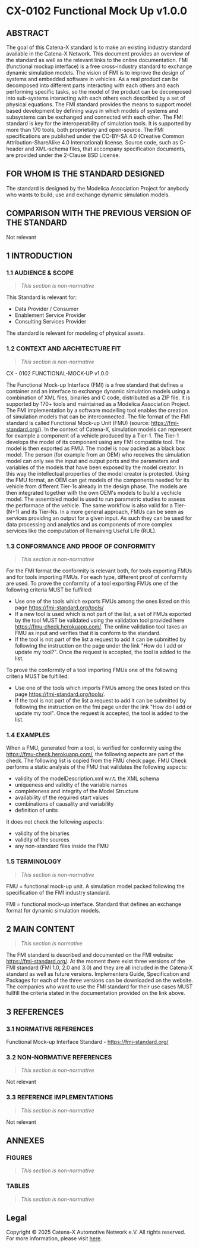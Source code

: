 # CX-0102 Functional Mock Up v1.0.0

## ABSTRACT

The goal of this Catena-X standard is to make an existing industry standard available in the Catena-X Network. This document provides an overview of the standard as well as the relevant links to the online documentation.
FMI (functional mockup interface) is a free cross-industry standard to exchange dynamic simulation models.
The vision of FMI is to improve the design of systems and embedded software in vehicles. As a real product can be decomposed into different parts interacting with each others and each performing specific tasks, so the model of the product can be decomposed into sub-systems interacting with each others each described by a set of physical equations. The FMI standard provides the means to support model based development by defining ways in which models of systems and subsystems can be exchanged and connected with each other.
The FMI standard is key for the interoperability of simulation tools. It is supported by more than 170 tools, both proprietary and open-source. The FMI specifications are published under the CC-BY-SA 4.0 (Creative Common Attribution-ShareAlike 4.0 International) license. Source code, such as C-header and XML-schema files, that accompany specification documents, are provided under the 2-Clause BSD License.

## FOR WHOM IS THE STANDARD DESIGNED

The standard is designed by the Modelica Association Project for anybody who wants to build, use and exchange dynamic simulation models.

## COMPARISON WITH THE PREVIOUS VERSION OF THE STANDARD

Not relevant

## 1 INTRODUCTION

### 1.1 AUDIENCE & SCOPE

> *This section is non-normative*

This Standard is relevant for:

- Data Provider / Consumer
- Enablement Service Provider
- Consulting Services Provider

The standard is relevant for modeling of physical assets.

### 1.2 CONTEXT AND ARCHITECTURE FIT

> *This section is non-normative*

CX - 0102 FUNCTIONAL-MOCK-UP v1.0.0

The Functional Mock-up Interface (FMI) is a free standard that defines a container and an interface to exchange dynamic simulation models using a combination of XML files, binaries and C code, distributed as a ZIP file. It is supported by 170+ tools and maintained as a Modelica Association Project. The FMI implementation by a software modelling tool enables the creation of simulation models that can be interconnected. The file format of the FMI standard is called Functional Mock-up Unit (FMU) (source: https://fmi-standard.org/).
In the context of Catena-X, simulation models can represent for example a component of a vehicle produced by a Tier-1. The Tier-1 develops the model of its component using any FMI compatible tool. The model is then exported as FMU. The model is now packed as a black box model. The person (for example from an OEM) who receives the simulation model can only see the input and output ports and the parameters and variables of the models that have been exposed by the model creator. In this way the intellectual properties of the model creator is protected.
Using the FMU format, an OEM can get models of the components needed for its vehicle from different Tier-1s already in the design phase. The models are then integrated together with the own OEM's models to build a vechicle model. The assembled model is used to run parametric studies to assess the performace of the vehicle. The same workflow is also valid for a Tier-(N+1) and its Tier-Ns.
In a more general approach, FMUs can be seen as services providing an output for a given input. As such they can be used for data processing and analytics and as components of more complex services like the computation of Remaining Useful Life (RUL).

### 1.3 CONFORMANCE AND PROOF OF CONFORMITY

> *This section is non-normative*

For the FMI format the conformity is relevant both, for tools exporting FMUs and for tools importing FMUs. For each type, different proof of conformity are used. To prove the conformity of a tool exporting FMUs one of the following criteria MUST be fulfilled:

- Use one of the tools which exports FMUs among the ones listed on this page https://fmi-standard.org/tools/
- If a new tool is used which is not part of the list, a set of FMUs exported by the tool MUST be validated using the validation tool provided here https://fmu-check.herokuapp.com/. The online validation tool takes an FMU as input and verifies that it is conform to the standard.
- If the tool is not part of the list a request to add it can be submitted by following the instruction on the page under the link "How do I add or update my tool?". Once the request is accepted, the tool is added to the list.

To prove the conformity of a tool importing FMUs one of the following criteria MUST be fulfilled:

- Use one of the tools which imports FMUs among the ones listed on this page https://fmi-standard.org/tools/.
- If the tool is not part of the list a request to add it can be submitted by following the instruction on the fmi page under the link "How do I add or update my tool". Once the request is accepted, the tool is added to the list.

### 1.4 EXAMPLES

When a FMU, generated from a tool, is verified for conformity using the https://fmu-check.herokuapp.com/, the following aspects are part of the check.
The following list is copied from the FMU check page. FMU Check performs a static analysis of the FMU that validates the following aspects:

- validity of the modelDescription.xml w.r.t. the XML schema
- uniqueness and validity of the variable names
- completeness and integrity of the Model Structure
- availability of the required start values
- combinations of causality and variability
- definition of units

It does not check the following aspects:

- validity of the binaries
- validity of the sources
- any non-standard files inside the FMU

### 1.5 TERMINOLOGY

> *This section is non-normative*

FMU = functional mock-up unit. A simulation model packed following the specification of the FMI industry standard.

FMI = functional mock-up interface. Standard that defines an exchange format for dynamic simulation models.

## 2 MAIN CONTENT

> *This section is normative*

The FMI standard is described and documented on the FMI website: https://fmi-standard.org/. At the moment there exist three versions of the FMI standard (FMI 1.0, 2.0 and 3.0) and they are all included in the Catena-X standard as well as future versions. Implementers Guide, Specification and Packages for each of the three versions can be downloaded on the website. The companies who want to use the FMI standard for their use cases MUST fullfill the criteria stated in the documentation provided on the link above.

## 3 REFERENCES

### 3.1 NORMATIVE REFERENCES

Functional Mock-up Interface Standard - https://fmi-standard.org/

### 3.2 NON-NORMATIVE REFERENCES

> *This section is non-normative*

Not relevant

### 3.3 REFERENCE IMPLEMENTATIONS

> *This section is non-normative*

Not relevant

## ANNEXES

### FIGURES

> *This section is non-normative*

### TABLES

> *This section is non-normative*

## Legal

Copyright © 2025 Catena-X Automotive Network e.V. All rights reserved. For more information, please visit [here](/copyright).
